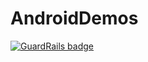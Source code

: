 AndroidDemos
============

[![GuardRails badge](https://badges.production.guardrails.io/doodz/AndroidDemos.svg)](https://www.guardrails.io)
